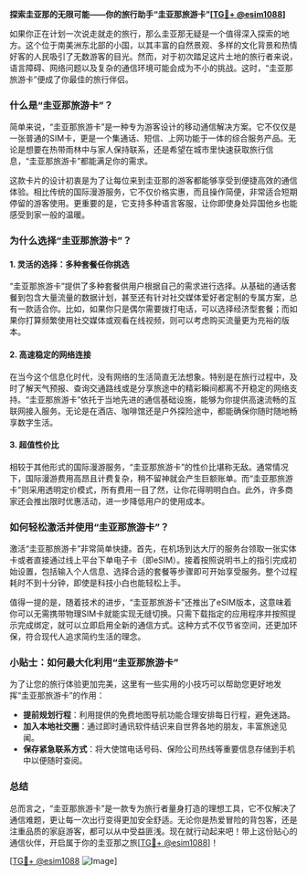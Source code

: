 **探索圭亚那的无限可能——你的旅行助手“圭亚那旅游卡”[[TG💪+ @esim1088](https://t.me/s/esim1088)]**

如果你正在计划一次说走就走的旅行，那么圭亚那无疑是一个值得深入探索的地方。这个位于南美洲东北部的小国，以其丰富的自然景观、多样的文化背景和热情好客的人民吸引了无数游客的目光。然而，对于初次踏足这片土地的旅行者来说，语言障碍、网络问题以及复杂的通信环境可能会成为不小的挑战。这时，“圭亚那旅游卡”便成了你最佳的旅行伴侣。

### 什么是“圭亚那旅游卡”？

简单来说，“圭亚那旅游卡”是一种专为游客设计的移动通信解决方案。它不仅仅是一张普通的SIM卡，更是一个集通话、短信、上网功能于一体的综合服务产品。无论是想要在热带雨林中与家人保持联系，还是希望在城市里快速获取旅行信息，“圭亚那旅游卡”都能满足你的需求。

这款卡片的设计初衷是为了让每位来到圭亚那的游客都能够享受到便捷高效的通信体验。相比传统的国际漫游服务，它不仅价格实惠，而且操作简便，非常适合短期停留的游客使用。更重要的是，它支持多种语言客服，让你即使身处异国他乡也能感受到家一般的温暖。

### 为什么选择“圭亚那旅游卡”？

#### 1. 灵活的选择：多种套餐任你挑选

“圭亚那旅游卡”提供了多种套餐供用户根据自己的需求进行选择。从基础的通话套餐到包含大量流量的数据计划，甚至还有针对社交媒体爱好者定制的专属方案，总有一款适合你。比如，如果你只是偶尔需要拨打电话，可以选择经济型套餐；而如果你打算频繁使用社交媒体或观看在线视频，则可以考虑购买流量更为充裕的版本。

#### 2. 高速稳定的网络连接

在当今这个信息化时代，没有网络的生活简直无法想象。特别是在旅行过程中，及时了解天气预报、查询交通路线或是分享旅途中的精彩瞬间都离不开稳定的网络支持。“圭亚那旅游卡”依托于当地先进的通信基础设施，能够为你提供高速流畅的互联网接入服务。无论是在酒店、咖啡馆还是户外探险途中，都能确保你随时随地畅享数字生活。

#### 3. 超值性价比

相较于其他形式的国际漫游服务，“圭亚那旅游卡”的性价比堪称无敌。通常情况下，国际漫游费用高昂且计费复杂，稍不留神就会产生巨额账单。而“圭亚那旅游卡”则采用透明定价模式，所有费用一目了然，让你花得明明白白。此外，许多商家还会推出限时优惠活动，进一步降低用户的使用成本。

### 如何轻松激活并使用“圭亚那旅游卡”？

激活“圭亚那旅游卡”非常简单快捷。首先，在机场到达大厅的服务台领取一张实体卡或者直接通过线上平台下单电子卡（即eSIM）。接着按照说明书上的指引完成初始设置，包括输入个人信息、选择合适的套餐等步骤即可开始享受服务。整个过程耗时不到十分钟，即使是科技小白也能轻松上手。

值得一提的是，随着技术的进步，“圭亚那旅游卡”还推出了eSIM版本，这意味着你可以无需携带物理SIM卡就能实现无缝切换。只需下载指定的应用程序并按照提示完成绑定，就可以立即启用全新的通信方式。这种方式不仅节省空间，还更加环保，符合现代人追求简约生活的理念。

### 小贴士：如何最大化利用“圭亚那旅游卡”

为了让您的旅行体验更加完美，这里有一些实用的小技巧可以帮助您更好地发挥“圭亚那旅游卡”的作用：

- **提前规划行程**：利用提供的免费地图导航功能合理安排每日行程，避免迷路。
- **加入本地社交圈**：通过即时通讯软件结识来自世界各地的朋友，丰富旅途见闻。
- **保存紧急联系方式**：将大使馆电话号码、保险公司热线等重要信息存储到手机中以便随时查阅。

### 总结

总而言之，“圭亚那旅游卡”是一款专为旅行者量身打造的理想工具，它不仅解决了通信难题，更让每一次出行变得更加安全舒适。无论你是热爱冒险的背包客，还是注重品质的家庭游客，都可以从中受益匪浅。现在就行动起来吧！带上这份贴心的通信伙伴，开启属于你的圭亚那之旅[[TG💪+ @esim1088](https://t.me/s/esim1088)]！

[[TG💪+ @esim1088](https://t.me/s/esim1088) ![Image](https://i.postimg.cc/4NQfJmqS/Snipaste-2025-05-13-00-14-12.png)]